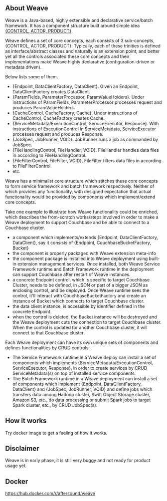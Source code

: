 ## About Weave  
Weave is a Java-based, highly extensible and declarative service/batch framework. It has a component structure built around simple idea [{CONTROL, ACTOR, PRODUCT}](https://aftersound.github.io/weave/control-actor-product-component-structure).

Weave defines a set of core concepts, each consists of 3 sub-concepts, {CONTROL, ACTOR, PRODUCT}. Typically, each of these trinities is defined as interface/abstract classes and naturally is an extension point, and better yet all the controls associated these core concepts and their implementations make Weave highly declarative (configuration-driven or metadata driven).

Below lists some of them.
- {Endpoint, DataClientFactory, DataClient}. Given an Endpoint, DataClientFactory creates DataClient.
- {ParamFields, ParameterProcessor, ParamValueHolders}. Under instructions of ParamFields, ParameterProcessor processes request and produces ParamValueHolders.
- {CacheControl, CacheFactory, Cache}. Under instructions of CacheControl, CacheFactory creates Cache.
- {ServiceMetadata/ExecutionControl, ServiceExecutor, Response}. With instructions of ExecutionControl in ServiceMetadata, ServiceExecutor processes request and produces Response.
- {JobSpec, JobRunner, VOID}. JobRunner runs a job as commanded by JobSpec.
- {FileHandlingControl, FileHandler, VOID}. FileHandler handles data files in according to FileHandlingControl.
- {FileFilterControl, FileFilter, VOID}. FileFilter filters data files in according to FileFilterControl.
- etc.  

Weave has a minimalist core structure which stitches these core concepts to form service framework and batch framework respectively. Neither of which provides any functionality, with designed expectation that actual functionality would be provided by components which implement/extend core concepts.  

Take one example to illustrate how Weave functionality could be enriched, which describes the from-scratch works/steps involved in order to make a Weave deployment to support Couchbase and be able to connect to a Couchbase cluster.
- a component which implements/extends {Endpoint, DataClientFactory, DataClient}, say it consists of {Endpoint, CouchbaseBucketFactory, Bucket}
- the component is properly packaged with Weave extension meta-info
- the component package is installed into Weave deployment using built-in extension management services. Once installed, both Weave Service Framework runtime and Batch Framework runtime in the deployment can support Couchbase after restart of Weave instances.
- a concrete Endpoint control, which is specific to target Couchbase Cluster, needs to be defined, in JSON or part of a bigger JSON as enclosing control, and be deployed. Once Weave runtime sees the control, it'll interact with CouchbaseBucketFactory and create an instance of Bucket which connects to target Couchbase cluster.
- the data client instance,  is accessible by identifier defined in the concrete Endpoint.
- when the control is deleted, the Bucket instance will be destroyed and the Weave deployment cuts the connection to target Couchbase cluster. When the control is updated for another Couchbase cluster, it will connect to that Couchbase cluster.

Each Weave deployment can have its own unique sets of components and defines functionalities by CRUD controls. 
- The Service Framework runtime in a  Weave deploy can install a set of components which implements {ServiceMetadata/ExecutionControl, ServiceExecutor, Response}, in order to create services by CRUD ServiceMetadata(s) on top of installed service components.  
- The Batch Framework runtime in a  Weave deployment can install a set of components which implement {Endpoint, DataClientFactory, DataClient} and {JobSpec, JobRunner, VOID} and define jobs which transfers data among Hadoop cluster, Swift Object Storage cluster, Amazon S3, etc., do data processing or submit Spark jobs to target Spark cluster, etc., by CRUD JobSpec(s).

## How it works
Try docker image to get a feeling of how it works.

## Disclaimer
Weave is in early phase, it is still very buggy and not ready for product usage yet.

## Docker
https://hub.docker.com/r/aftersound/weave
